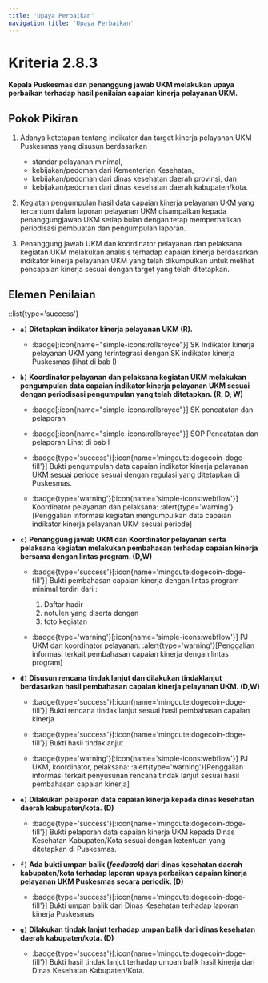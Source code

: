 ```yaml
---
title: 'Upaya Perbaikan'
navigation.title: 'Upaya Perbaikan'
---
```


# Kriteria 2.8.3 
**Kepala Puskesmas dan penanggung jawab UKM melakukan upaya perbaikan terhadap hasil penilaian capaian kinerja pelayanan UKM.** 



## Pokok Pikiran 

1. Adanya ketetapan tentang indikator dan target kinerja pelayanan UKM Puskesmas yang disusun berdasarkan 
   - standar pelayanan minimal, 
   - kebijakan/pedoman dari Kementerian Kesehatan, 
   - kebijakan/pedoman dari dinas kesehatan daerah  provinsi, dan 
   - kebijakan/pedoman dari dinas kesehatan daerah kabupaten/kota. 

2. Kegiatan pengumpulan hasil data capaian kinerja pelayanan UKM yang tercantum dalam laporan pelayanan UKM  disampaikan kepada penanggungjawab UKM setiap bulan dengan tetap memperhatikan periodisasi pembuatan dan pengumpulan laporan. 

3. Penanggung jawab UKM dan koordinator pelayanan dan pelaksana kegiatan UKM melakukan analisis terhadap capaian kinerja berdasarkan  indikator kinerja pelayanan UKM yang telah dikumpulkan untuk melihat pencapaian kinerja sesuai dengan target yang telah ditetapkan. 

## Elemen Penilaian 

::list{type='success'}

- **`a)` Ditetapkan indikator kinerja pelayanan UKM (R).**  

  - :badge[:icon{name="simple-icons:rollsroyce"}] SK Indikator kinerja pelayanan UKM yang terintegrasi dengan SK indikator kinerja Puskesmas (lihat di bab I) 

- **`b)` Koordinator pelayanan dan pelaksana kegiatan UKM melakukan pengumpulan data capaian indikator kinerja pelayanan UKM sesuai dengan periodisasi pengumpulan yang telah ditetapkan. (R, D, W)**  

  - :badge[:icon{name="simple-icons:rollsroyce"}] SK pencatatan dan pelaporan 
  - :badge[:icon{name="simple-icons:rollsroyce"}] SOP Pencatatan dan pelaporan Lihat di bab I 

  - :badge{type='success'}[:icon{name='mingcute:dogecoin-doge-fill'}] Bukti pengumpulan data capaian indikator kinerja pelayanan UKM sesuai periode sesuai dengan regulasi yang ditetapkan di Puskesmas. 
   
  - :badge{type='warning'}[:icon{name='simple-icons:webflow'}] Koordinator pelayanan dan pelaksana: :alert{type='warning'}[Penggalian informasi kegiatan mengumpulkan data capaian indikator kinerja pelayanan UKM sesuai periode] 

- **`c)` Penanggung jawab UKM dan Koordinator pelayanan serta pelaksana kegiatan melakukan pembahasan terhadap capaian  kinerja bersama dengan lintas program. (D,W)** 

  - :badge{type='success'}[:icon{name='mingcute:dogecoin-doge-fill'}] Bukti pembahasan capaian kinerja dengan lintas program minimal terdiri dari :
    1. Daftar hadir 
    2. notulen yang diserta dengan 
    3. foto kegiatan  
      
  - :badge{type='warning'}[:icon{name='simple-icons:webflow'}] PJ UKM dan koordinator pelayanan: :alert{type='warning'}[Penggalian informasi  terkait pembahasan capaian kinerja dengan lintas program]


- **`d)` Disusun rencana tindak lanjut dan dilakukan tindaklanjut berdasarkan hasil pembahasan capaian kinerja pelayanan UKM. (D,W)** 

  - :badge{type='success'}[:icon{name='mingcute:dogecoin-doge-fill'}] Bukti rencana tindak lanjut sesuai hasil pembahasan capaian kinerja 

  - :badge{type='success'}[:icon{name='mingcute:dogecoin-doge-fill'}] Bukti hasil tindaklanjut

  - :badge{type='warning'}[:icon{name='simple-icons:webflow'}] PJ UKM, koordinator, pelaksana: :alert{type='warning'}[Penggalian informasi  terkait penyusunan rencana tindak lanjut sesuai hasil pembahasan capaian kinerja]

- **`e)` Dilakukan pelaporan data capaian kinerja kepada dinas kesehatan daerah kabupaten/kota. (D)**

  - :badge{type='success'}[:icon{name='mingcute:dogecoin-doge-fill'}] Bukti pelaporan data capaian kinerja UKM kepada Dinas Kesehatan Kabupaten/Kota sesuai dengan ketentuan yang ditetapkan di Puskesmas. 

- **`f)` Ada bukti umpan balik (*feedback*) dari dinas kesehatan daerah kabupaten/kota  terhadap laporan upaya perbaikan capaian kinerja pelayanan UKM Puskesmas secara periodik. (D)**

  - :badge{type='success'}[:icon{name='mingcute:dogecoin-doge-fill'}] Bukti umpan balik dari Dinas Kesehatan terhadap laporan kinerja Puskesmas 

- **`g)` Dilakukan tindak lanjut terhadap umpan balik dari dinas kesehatan daerah kabupaten/kota. (D)**  

  - :badge{type='success'}[:icon{name='mingcute:dogecoin-doge-fill'}] Bukti hasil tindak lanjut terhadap umpan balik hasil kinerja dari Dinas Kesehatan Kabupaten/Kota.  
